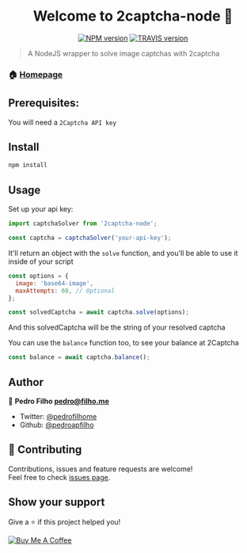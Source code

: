 <h1 align="center">Welcome to 2captcha-node 👋</h1>

<p align="center">
  <a href="https://www.npmjs.com/package/2captcha-node"><img alt="NPM version" src="https://badge.fury.io/js/2captcha-node.svg"></a>
  <a href="https://travis-ci.com/pedroapfilho/2captcha-node"><img alt="TRAVIS version" src="https://travis-ci.com/pedroapfilho/2captcha-node.svg?branch=master"></a>
</p>

> A NodeJS wrapper to solve image captchas with 2captcha

### 🏠 [Homepage](https://github.com/pedroapfilho/2captcha-node#readme)

## Prerequisites:

You will need a `2Captcha API key`

## Install

```sh
npm install
```

## Usage

Set up your api key:

```js
import captchaSolver from '2captcha-node';

const captcha = captchaSolver('your-api-key');
```

It'll return an object with the `solve` function, and you'll be able to use it inside of your script

```js
const options = {
  image: 'base64-image',
  maxAttempts: 60, // Optional
};

const solvedCaptcha = await captcha.solve(options);
```

And this solvedCaptcha will be the string of your resolved captcha

You can use the `balance` function too, to see your balance at 2Captcha

```js
const balance = await captcha.balance();
```

## Author

👤 **Pedro Filho <pedro@filho.me>**

- Twitter: [@pedrofilhome](https://twitter.com/pedrofilhome)
- Github: [@pedroapfilho](https://github.com/pedroapfilho)

## 🤝 Contributing

Contributions, issues and feature requests are welcome!<br />Feel free to check [issues page](https://github.com/pedroapfilho/2captcha-node/issues).

## Show your support

Give a ⭐️ if this project helped you!

<a href="https://www.buymeacoffee.com/khcUAVF" target="_blank"><img src="https://bmc-cdn.nyc3.digitaloceanspaces.com/BMC-button-images/custom_images/orange_img.png" alt="Buy Me A Coffee" style="height: auto !important;width: auto !important;" ></a>
